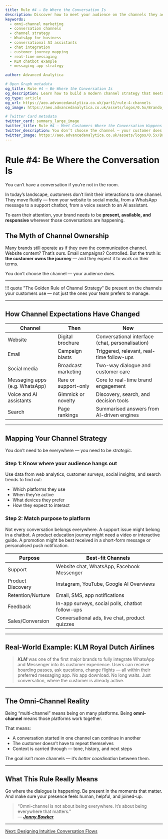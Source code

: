 ```yaml
---
title: Rule #4 – Be Where the Conversation Is
description: Discover how to meet your audience on the channels they actually use. Build a modern, responsive, and joined-up strategy for multi-platform customer dialogue.
keywords:
  - omni-channel marketing
  - conversation channels
  - channel strategy
  - WhatsApp for business
  - conversational AI assistants
  - chat integration
  - customer journey mapping
  - real-time messaging
  - KLM chatbot example
  - messaging app strategy

author: Advanced Analytica

# Open Graph metadata
og_title: Rule #4 – Be Where the Conversation Is
og_description: Learn how to build a modern channel strategy that meets customers where they already are — with joined-up, conversational brand experiences.
og_type: article
og_url: https://aeo.advancedanalytica.co.uk/part1/rule-4-channels
og_image: https://aeo.advancedanalytica.co.uk/assets/logos/0.5x/Brando_9@0.5x.png

# Twitter Card metadata
twitter_card: summary_large_image
twitter_title: Rule #4 – Meet Customers Where the Conversation Happens
twitter_description: You don’t choose the channel — your customer does. Here’s how to design a presence that’s helpful, human, and harmonised.
twitter_image: https://aeo.advancedanalytica.co.uk/assets/logos/0.5x/Brando_9@0.5x.png
---
```


# Rule #4: Be Where the Conversation Is

You can’t have a conversation if you’re not in the room.

In today’s landscape, customers don’t limit their interactions to one channel. They move fluidly — from your website to social media, from a WhatsApp message to a support chatbot, from a voice search to an AI assistant.

To earn their attention, your brand needs to be **present, available, and responsive** wherever those conversations are happening.

## The Myth of Channel Ownership

Many brands still operate as if they *own* the communication channel. Website content? That’s ours. Email campaigns? Controlled. But the truth is: **the customer owns the journey** — and they expect it to work on their terms.

You don’t choose the channel — your audience does.

---

!!! quote "The Golden Rule of Channel Strategy"
    Be present on the channels your customers use — not just the ones your team prefers to manage.

---

## How Channel Expectations Have Changed

| Channel                        | Then                               | Now                                             |
|-------------------------------|-------------------------------------|-------------------------------------------------|
| Website                       | Digital brochure                    | Conversational interface (chat, personalisation) |
| Email                         | Campaign blasts                     | Triggered, relevant, real-time follow-ups        |
| Social media                  | Broadcast marketing                 | Two-way dialogue and customer care               |
| Messaging apps (e.g. WhatsApp) | Rare or support-only                | Core to real-time brand engagement               |
| Voice and AI assistants       | Gimmick or novelty                  | Discovery, search, and decision tools            |
| Search                        | Page rankings                       | Summarised answers from AI-driven engines        |

---

## Mapping Your Channel Strategy

You don’t need to be everywhere — you need to be *strategic*.

### Step 1: Know where your audience hangs out

Use data from web analytics, customer surveys, social insights, and search trends to find out:

- Which platforms they use
- When they’re active
- What devices they prefer
- How they expect to interact

### Step 2: Match purpose to platform

Not every conversation belongs everywhere. A support issue might belong in a chatbot. A product education journey might need a video or interactive guide. A promotion might be best received in a short-form message or personalised push notification.

| Purpose            | Best-fit Channels                                 |
|--------------------|---------------------------------------------------|
| Support            | Website chat, WhatsApp, Facebook Messenger        |
| Product Discovery  | Instagram, YouTube, Google AI Overviews           |
| Retention/Nurture  | Email, SMS, app notifications                     |
| Feedback           | In-app surveys, social polls, chatbot follow-ups  |
| Sales/Conversion   | Conversational ads, live chat, product quizzes    |

---

## Real-World Example: KLM Royal Dutch Airlines

> ***KLM*** was one of the first major brands to fully integrate WhatsApp and Messenger into its customer experience. Users can receive boarding passes, ask questions, change flights — all within their preferred messaging app. No app download. No long waits. Just conversation, where the customer is already active.

---

## The Omni-Channel Reality

Being “multi-channel” means being on many platforms. Being **omni-channel** means those platforms work together.

That means:

- A conversation started in one channel can continue in another  
- The customer doesn’t have to repeat themselves  
- Context is carried through — tone, history, and next steps

The goal isn’t more channels — it’s *better coordination* between them.

---

## What This Rule Really Means

Go where the dialogue is happening. Be present in the moments that matter. And make sure your presence feels human, helpful, and joined-up.

> “Omni-channel is not about being everywhere. It’s about being everywhere that matters.”  
> — ***[Jonny Bowker](https://www.linkedin.com/in/jbbowker/)***

---

[Next: Designing Intuitive Conversation Flows](../part2/conversation-flows.md)
